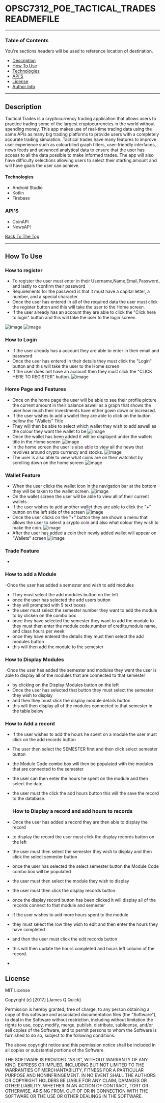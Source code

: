# OPSC7312_POE_TACTICAL_TRADES READMEFILE

---

### Table of Contents
You're sections headers will be used to reference location of destination.

- [Description](#description)
- [How To Use](#how-to-use)
- [Technologies](#technologies)
- [API'S](#API'S)
- [License](#license)
- [Author Info](#author-info)

---

## Description
Tactical Trades is a cryptocurrency trading application that allows users to practice trading some of the largest cryptocurrencies in the world without spending money. This app makes use of real-time trading data using the same APIs as many big trading platforms to provide users with a completely accurate trading simulation. Tactical trades have many features to improve user experience such as colourblind graph filters, user-friendly interfaces, news feeds and advanced analytical data to ensure that the user has access to all the data possible to make informed trades. The app will also have difficulty selections allowing users to select their starting amount and will have goals the user can achieve.

#### Technologies
- Android Studio 
- Kotlin
- Firebase

### API'S
- CoinAPI
- NewsAPI

[Back To The Top](#read-me-template)

---

## How To Use

### How to register
- To register the user must enter in their Username,Name,Email,Password, and lastly to confirm their password
- Requirements for the password is that it must have a capital letter, a number, and a special character.
- Once the user has entered in all of the required data the user must click the register button and this will take the user to the Home screen.
- If the user already has an account they are able to click the "Click here to login" button and this will take the user to the login screen.
  
![image](https://github.com/user-attachments/assets/5148c9ba-287c-4f02-957c-be190d3fb41d)
![image](https://github.com/user-attachments/assets/d0b70253-d385-43e0-b6a2-57205a4f26f5)

### How to Login
- If the user already has a account they are able to enter in their email and password
- Once the user has entered in their details they must click the "Login" button and this will take the user to the Home screen
- If the user does not have an account then they must click the "CLICK HERE TO REGISTER" button.
  ![image](https://github.com/user-attachments/assets/b657074f-ab5a-4c6d-aeb6-5a42872c1faa)

### Home Page and Features
- Once on the home page the user will be able to see their profile picture the current amount in their balance aswell as a graph that shows the user how much their investments have either gown down or increased.
- If the user wishes to add a wallet they are able to click on the button bellow the "Wallets" Title
- They will then be able to select which wallet they wish to add aswell as the colour they want the wallet to be
  ![image](https://github.com/user-attachments/assets/3b257ca1-c19f-41d1-8c2b-016f648798ec)
- Once the wallet has been added it will be displayed under the wallets title in the Home screen
 ![image](https://github.com/user-attachments/assets/aea1df39-45e1-44f2-9edc-a2ee669d16bb)
- In the home screen the user is also able to view all the news that revolves around crypto currency and stocks.
 ![image](https://github.com/user-attachments/assets/ef2be3ae-5b7d-4611-9218-548c763332f3)
- The user is also able to view what coins are on their watchlist by scrolling down on the home screen
  ![image](https://github.com/user-attachments/assets/495f91a7-0e7b-4968-9a58-cec70dc216de)


### Wallet Feature
 - When the user clicks the wallet icon in the navigation bar at the bottom they will be taken to the wallet screen.
  ![image](https://github.com/user-attachments/assets/421287e8-2072-48f3-8e9a-e1ad5018fa3e)
- On the wallet screen the user will be able to view all of their current wallets
- If the user wishes to add another wallet they are able to click the "+" button on the left side of the screen
  ![image](https://github.com/user-attachments/assets/4d003726-ac9c-456c-8788-30e6f25afdce)
- Once the user clicks on the "+" button they are shown a menu that allows the user to select a crypto coin and also what colour they wish to make the coin.
  ![image](https://github.com/user-attachments/assets/9fc783af-e794-4945-9d03-387a51c168ef)
- After the user has added a coin their newly added wallet will appear on "Wallets" screen
  ![image](https://github.com/user-attachments/assets/48f27ba6-8b7b-4250-a5b2-0ec6725614ea)

### Trade Feature
- 


  



   ### How to add a Module
  -Once the user has added a semester and wish to add modules
  - They must select the add modules button on the left
  - once the user has selected the add users button
  - they will prompted with 5 text boxes
  - the user must select the semester number they want to add the module to by clicken on the combo box
  - once they have selected the semester they want to add the module to they must then enter the module code,number of credits,module name, and class hours per week
  - once they have entered the details they must then select the add modules button
  - this will then add the module to the semester 
### How to Display Modules
-Once the user has added the semester and modules they want the user is able to display all of the modules that are connected to that semester
- by clicking on the Display Modules button on the left
- Once the user has selected that button they must select the semester they wish to display
- and then they must click the display module details button
- this will then display all of the modules connected to that semester in the table below 
 

### How to Add a record
 - If the user wishes to add the hours he spent on a module the user must click on the add records button
 - The user then select the SEMESTER first and then click select semester button
 - the Module Code combo box will then be populated with the modules that are connected to the semester
 - the user can then enter the hours he spent on the module and then select the date
 - the user must the click the add hours button this will the save the record to the database.

   ### How to Display a record and add hours to records
  - Once the user has added a record they are then able to display the record
  - to display the record the user must click the display records button on the left
  - the user must then select the semester they wish to display and then click the select semester button
  - once the user has selected the select semester button the Module Code combo box will be populated
  - the user must then select the module they wish to display
  - the user must then click the display records button
  - once the display record button has been clicked it will display all of the records connect to that module and semester
  - if the user wishes to add more hours spent to the module
  - they must select the row they wish to edit and then enter the hours they have completed
  - and then the user must click the edit records button
  - this will then update the hours completed and hours left column of the record.


  - 
## License

MIT License

Copyright (c) [2017] [James Q Quick]

Permission is hereby granted, free of charge, to any person obtaining a copy
of this software and associated documentation files (the "Software"), to deal
in the Software without restriction, including without limitation the rights
to use, copy, modify, merge, publish, distribute, sublicense, and/or sell
copies of the Software, and to permit persons to whom the Software is
furnished to do so, subject to the following conditions:

The above copyright notice and this permission notice shall be included in all
copies or substantial portions of the Software.

THE SOFTWARE IS PROVIDED "AS IS", WITHOUT WARRANTY OF ANY KIND, EXPRESS OR
IMPLIED, INCLUDING BUT NOT LIMITED TO THE WARRANTIES OF MERCHANTABILITY,
FITNESS FOR A PARTICULAR PURPOSE AND NONINFRINGEMENT. IN NO EVENT SHALL THE
AUTHORS OR COPYRIGHT HOLDERS BE LIABLE FOR ANY CLAIM, DAMAGES OR OTHER
LIABILITY, WHETHER IN AN ACTION OF CONTRACT, TORT OR OTHERWISE, ARISING FROM,
OUT OF OR IN CONNECTION WITH THE SOFTWARE OR THE USE OR OTHER DEALINGS IN THE
SOFTWARE.
